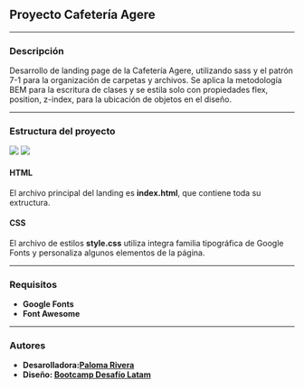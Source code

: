 ## Proyecto Cafetería Agere
***
### Descripción
Desarrollo de landing page de la Cafetería Agere, utilizando sass y el patrón 7-1 para la organización de carpetas y archivos.
Se aplica la metodología BEM para la escritura de clases y se estila solo con propiedades flex, position, z-index, para la ubicación de objetos en el diseño.
***
### Estructura del proyecto

![](https://img.shields.io/badge/HTML5-E34F26?style=for-the-badge&logo=html5&logoColor=white) ![](https://img.shields.io/badge/CSS3-1572B6?style=for-the-badge&logo=css3&logoColor=white)

#### HTML
El archivo principal del landing es **index.html**, que contiene toda su extructura.

#### CSS
El archivo de estilos **style.css** utiliza integra familia tipográfica de Google Fonts y personaliza algunos elementos de la página.

***
### Requisitos
- **Google Fonts**
- **Font Awesome**
***
### Autores
- **Desarolladora:[Paloma Rivera](https://github.com/**SingularPigeon)**
- **Diseño: [Bootcamp Desafío Latam](desafiolatam.com)**
